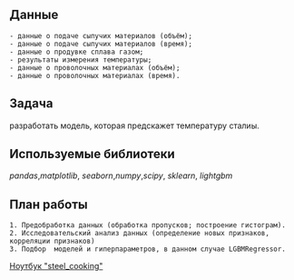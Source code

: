 ## Данные

    - данные о подаче сыпучих материалов (объём);
    - данные о подаче сыпучих материалов (время);
    - данные о продувке сплава газом;
    - результаты измерения температуры;
    - данные о проволочных материалах (объём);
    - данные о проволочных материалах (время).

## Задача

разработать модель, которая предскажет температуру сталиы.

## Используемые библиотеки
*pandas*,*matplotlib*, *seaborn*,*numpy*,*scipy*, *sklearn*, *lightgbm*

## План работы

    1. Предобработка данных (обработка пропусков; построение гистограм). 
    2. Исследовательский анализ данных (определение новых признаков, корреляции признаков)
    3. Подбор  моделей и гиперпараметров, в данном случае LGBMRegressor.

[Ноутбук "steel_cooking"](https://nbviewer.jupyter.org/github/Timsa27/sample_project/blob/main/steel_cooking/steel_cooking.ipynb/ "Необязательная подсказка")
